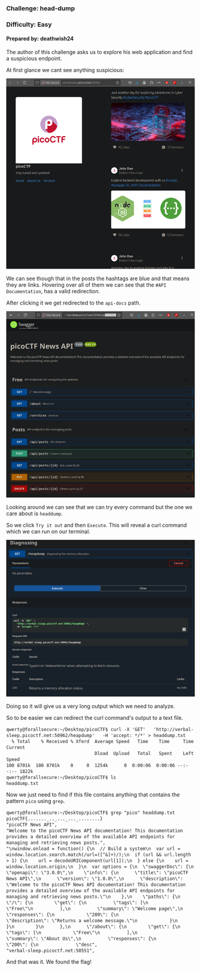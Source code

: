 ### Challenge: head-dump
### Difficulty: Easy
#### Prepared by: deathwish24

The author of this challenge asks us to explore his web application and find a suspicious endpoint.

At first glance we cant see anything suspicious:

<p align="center">
<img src="./assets/head1.png">
</p>

We can see though that in the posts the hashtags are blue and that means they are links. Hovering over all of them we can see that the `#API Documentation`, has a valid redirection.

After clicking it we get redirected to the `api-docs` path.

<p align="center">
<img src="./assets/head2.png">
</p>

Looking around we can see that we can try every command but the one we care about is `headdump`.

So we click `Try it out` and then `Execute`. This will reveal a curl command which we can run on our terminal.

<p align="center">
<img src="./assets/head3.png">
</p>

Doing so it will give us a very long output which we need to analyze. 

So to be easier we can redirect the curl command's output to a text file.

```console
qwerty@forallsecure:~/Desktop/picoCTF$ curl -X 'GET'   'http://verbal-sleep.picoctf.net:50962/heapdump'   -H 'accept: */*' > headdump.txt
  % Total    % Received % Xferd  Average Speed   Time    Time     Time  Current
                                 Dload  Upload   Total   Spent    Left  Speed
100 8701k  100 8701k    0     0  1254k      0  0:00:06  0:00:06 --:--:-- 1822k
qwerty@forallsecure:~/Desktop/picoCTF$ ls 
headdump.txt
```

Now we just need to find if this file contains anything that contains the pattern `pico` using `grep`.

```console
qwerty@forallsecure:~/Desktop/picoCTF$ grep "pico" headdump.txt 
picoCTF{......._.._..._..._........}
"picoCTF News API",
"Welcome to the picoCTF News API documentation! This documentation provides a detailed overview of the available API endpoints for managing and retrieving news posts.",
"\nwindow.onload = function() {\n  // Build a system\n  var url = window.location.search.match(/url=([^&]+)/);\n  if (url && url.length > 1) {\n    url = decodeURIComponent(url[1]);\n  } else {\n    url = window.location.origin;\n  }\n  var options = {\n  \"swaggerDoc\": {\n    \"openapi\": \"3.0.0\",\n    \"info\": {\n      \"title\": \"picoCTF News API\",\n      \"version\": \"1.0.0\",\n      \"description\": \"Welcome to the picoCTF News API documentation! This documentation provides a detailed overview of the available API endpoints for managing and retrieving news posts.\"\n    },\n    \"paths\": {\n      \"/\": {\n        \"get\": {\n          \"tags\": [\n            \"Free\"\n          ],\n          \"summary\": \"Welcome page\",\n          \"responses\": {\n            \"200\": {\n              \"description\": \"Returns a welcome message.\"\n            }\n          }\n        }\n      },\n      \"/about\": {\n        \"get\": {\n          \"tags\": [\n            \"Free\"\n          ],\n          \"summary\": \"About Us\",\n          \"responses\": {\n            \"200\": {\n              \"desc",
"verbal-sleep.picoctf.net:50551",
```

And that was it. We found the flag!